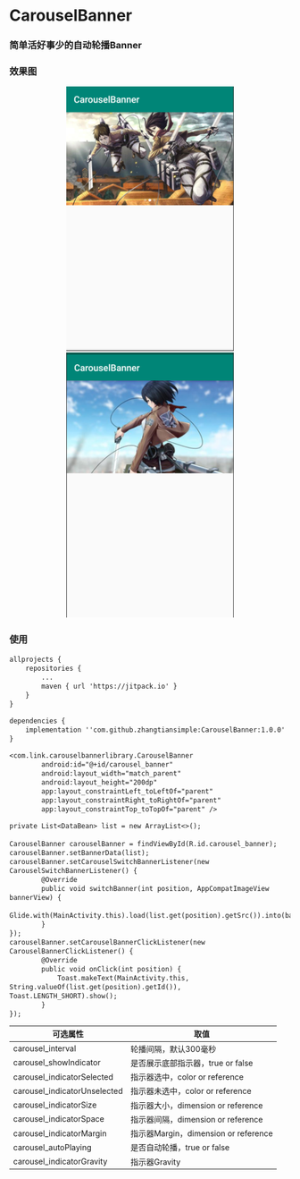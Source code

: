 # CarouselBanner
### 简单活好事少的自动轮播Banner

### 效果图
<center class="half">
    <img src="https://github.com/zhangtiansimple/CarouselBanner/blob/master/app/pic/one.png" width="300"/><img src="https://github.com/zhangtiansimple/CarouselBanner/blob/master/app/pic/two.png" width="300"/>
</center>

### 使用

```
allprojects {
	repositories {
		...
		maven { url 'https://jitpack.io' }
	}
}
```

```
dependencies {
    implementation ''com.github.zhangtiansimple:CarouselBanner:1.0.0'
}
```

```
<com.link.carouselbannerlibrary.CarouselBanner
        android:id="@+id/carousel_banner"
        android:layout_width="match_parent"
        android:layout_height="200dp"
        app:layout_constraintLeft_toLeftOf="parent"
        app:layout_constraintRight_toRightOf="parent"
        app:layout_constraintTop_toTopOf="parent" />
```

```
private List<DataBean> list = new ArrayList<>();

CarouselBanner carouselBanner = findViewById(R.id.carousel_banner);
carouselBanner.setBannerData(list);
carouselBanner.setCarouselSwitchBannerListener(new CarouselSwitchBannerListener() {
        @Override
        public void switchBanner(int position, AppCompatImageView bannerView) {
            Glide.with(MainActivity.this).load(list.get(position).getSrc()).into(bannerView);
        }
});
carouselBanner.setCarouselBannerClickListener(new CarouselBannerClickListener() {
        @Override
        public void onClick(int position) {
            Toast.makeText(MainActivity.this, String.valueOf(list.get(position).getId()), Toast.LENGTH_SHORT).show();
        }
});

```

|可选属性 |取值|
|---|---|
| carousel_interval|轮播间隔，默认300毫秒|
| carousel_showIndicator|是否展示底部指示器，true or false|
| carousel_indicatorSelected|指示器选中，color or reference|
| carousel_indicatorUnselected|指示器未选中，color or reference|
| carousel_indicatorSize|指示器大小，dimension or reference|
| carousel_indicatorSpace|指示器间隔，dimension or reference|
| carousel_indicatorMargin|指示器Margin，dimension or reference|
| carousel_autoPlaying|是否自动轮播，true or false|
| carousel_indicatorGravity|指示器Gravity|
